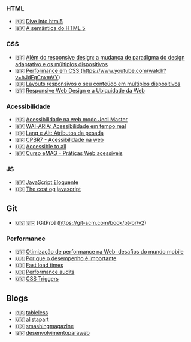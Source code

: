 ### HTML

- 🇧🇷 [Dive into html5](https://diveintohtml5.com.br/)
- 🇧🇷 [A semântica do HTML 5](https://www.eventials.com/locaweb/diego-eis-a-semantica-do-html-5/)

### CSS

- 🇧🇷 [Além do responsive design: a mudança de paradigma do design adaptativo e os múltiplos dispositivos](https://www.youtube.com/watch?v=bJdFqCnxmVY)
- 🇧🇷 [Performance em CSS ](https://www.youtube.com/watch?v=m1iV2C44Duc)
(https://www.youtube.com/watch?v=bJdFqCnxmVY)
- 🇧🇷 [Layouts responsivos o seu conteúdo em múltiplos dispositivos](https://www.youtube.com/watch?v=ty7zj37gaBI)
- 🇧🇷 [Responsive Web Design e a Ubiquidade da Web ](https://www.youtube.com/watch?v=9PQgEl8dOAY)

### Acessibilidade
- 🇧🇷 [Acessibilidade na web modo Jedi Master](https://www.youtube.com/watch?v=MMLQioPwbik)
- 🇧🇷 [WAI-ARIA: Acessibilidade em tempo real](https://www.youtube.com/watch?v=l_NBdzqYm44)
- 🇧🇷 [Lang e Alt: Atributos da pesada](https://www.youtube.com/watch?v=5FJJuEVt5sA)
- 🇧🇷 [CPBR7 - Acessibilidade na web](https://www.youtube.com/watch?v=j8MZ0JAXDn4) 
- 🇺🇸 [Accessible to all](https://web.dev/accessible/) 
- 🇧🇷 [Curso eMAG - Práticas Web acessíveis](http://emag.governoeletronico.gov.br/cursoconteudista/desenvolvimento-web/recomendacoes-de-acessibilidade-wcag2.html)

### JS
- 🇧🇷 [JavaScript Eloquente](https://github.com/braziljs/eloquente-javascript)
- 🇺🇸 [The cost og javascript](https://medium.com/@addyosmani/the-cost-of-javascript-in-2018-7d8950fbb5d4)

## Git
- 🇺🇸 🇧🇷 [GitPro] (https://git-scm.com/book/pt-br/v2)

### Performance
- 🇧🇷 [Otimização de performance na Web: desafios do mundo mobile](https://www.infoq.com/br/presentations/otimizacao-performance-web/)
- 🇺🇸 [Por que o desempenho é importante](https://developers.google.com/web/fundamentals/performance/why-performance-matters)
- 🇺🇸 [Fast load times](https://web.dev/fast/) 
- 🇺🇸 [Performance audits](https://web.dev/lighthouse-performance/)
- 🇺🇸 [CSS Triggers](https://csstriggers.com/)

## Blogs
- 🇧🇷 [tableless](https://tableless.com.br/)
- 🇺🇸 [alistapart](https://alistapart.com/)
- 🇺🇸 [smashingmagazine](https://www.smashingmagazine.com/)
- 🇧🇷 [desenvolvimentoparaweb](https://desenvolvimentoparaweb.com/)
